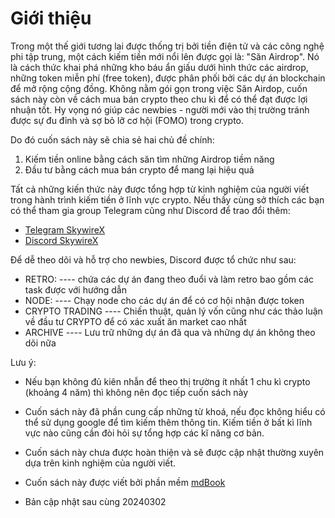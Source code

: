 # Giới thiệu

Trong một thế giới tương lai được thống trị bởi tiền điện tử và các công nghệ phi tập trung, một cách kiếm tiền mới nổi lên được gọi là: "Săn Airdrop". Nó là cách thức khai phá những kho báu ẩn giấu dưới hình thức các airdrop, những token miễn phí (free token), được phân phối bởi các dự án blockchain để mở rộng cộng đồng. Không nằm gói gọn trong việc Săn Airdop, cuốn sách này còn về cách mua bán crypto theo chu kì để có thể đạt được lợi nhuận tốt. Hy vọng nó giúp các newbies - người mới vào thị trường tránh được sự đu đỉnh và sợ bỏ lỡ cơ hội (FOMO) trong crypto.

Do đó cuốn sách này sẽ chia sẻ hai chủ đề chính:

1. Kiếm tiền online bằng cách săn tìm những Airdrop tiềm năng
2. Đầu tư bằng cách mua bán crypto để mang lại hiệu quả

Tất cả những kiến thức này được tổng hợp từ kinh nghiệm của người viết trong hành trình kiếm tiền ở lĩnh vực crypto. Nếu thấy cùng sở thích các bạn có thể tham gia group Telegram cũng như Discord để trao đổi thêm:

- [Telegram SkywireX](https://t.me/skywirex)  
- [Discord SkywireX](https://discord.com/invite/wsenX8Rf2k)

Để dễ theo dõi và hỗ trợ cho newbies, Discord được tổ chức như sau:

- RETRO:
	---- chứa các dự án đang theo đuổi và làm retro bao gồm các task được với hướng dẫn
- NODE:
	---- Chạy node cho các dự án để có cơ hội nhận được token
- CRYPTO TRADING
	---- Chiến thuật, quản lý vốn cũng như các thảo luận về đầu tư CRYPTO để có xác xuất ăn market cao nhất
- ARCHIVE
	---- Lưu trữ những dự án đã qua và những dự án không theo dõi nữa

Lưu ý:

- Nếu bạn không đủ kiên nhẫn để theo thị trường ít nhất 1 chu kì crypto (khoảng 4 năm) thì không nên đọc tiếp cuốn sách này

- Cuốn sách này đã phần cung cấp những từ khoá, nếu đọc không hiểu có thể sử dụng google để tìm kiếm thêm thông tin. Kiếm tiền ở bất kì lĩnh vực nào cũng cần đòi hỏi sự tổng hợp các kĩ năng cơ bản.

- Cuốn sách này chưa được hoàn thiện và sẽ được cập nhật thường xuyên dựa trên kinh nghiệm của người viết.

- Cuốn sách này được viết bởi phần mềm [mdBook](https://github.com/rust-lang/mdBook)

- Bản cập nhật sau cùng 20240302